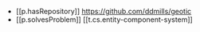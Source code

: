 

- [[p.hasRepository]] https://github.com/ddmills/geotic
- [[p.solvesProblem]] [[t.cs.entity-component-system]]
